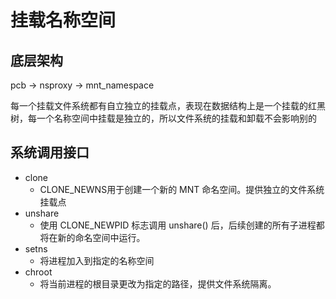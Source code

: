 # 挂载名称空间

## 底层架构

pcb -> nsproxy -> mnt_namespace

每一个挂载文件系统都有自立独立的挂载点，表现在数据结构上是一个挂载的红黑树，每一个名称空间中挂载是独立的，所以文件系统的挂载和卸载不会影响别的

## 系统调用接口
 

- clone
    - CLONE_NEWNS用于创建一个新的 MNT 命名空间。提供独立的文件系统挂载点
- unshare 
    - 使用 CLONE_NEWPID 标志调用 unshare() 后，后续创建的所有子进程都将在新的命名空间中运行。
- setns
    - 将进程加入到指定的名称空间
- chroot 
    - 将当前进程的根目录更改为指定的路径，提供文件系统隔离。